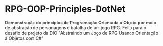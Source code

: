 # RPG-OOP-Principles-DotNet
Demonstração de princípios de Programação Orientada a Objeto por meio de abstração de personagens e batalha de um jogo RPG. Feito para o desafio de projeto da DIO "Abstraindo um Jogo de RPG Usando Orientação a Objetos com C#"
